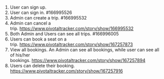 1. User can sign up. 
2. User can sign in. #166995526
3. Admin can create a trip. #166995532
4. Admin can cancel a trip. https://www.pivotaltracker.com/story/show/166995532
5. Both Admin and Users can see all trips. #166996005
6. Users can book a seat on a trip. https://www.pivotaltracker.com/story/show/167257873
7. View all bookings. An Admin can see all bookings, while user can see all of his/her 
bookings. https://www.pivotaltracker.com/story/show/167257894
8. Users can delete their booking. https://www.pivotaltracker.com/story/show/167257916